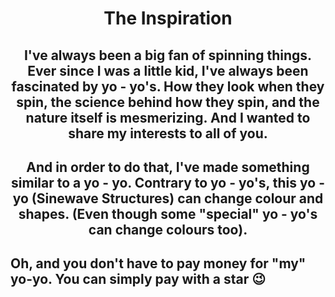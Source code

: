 <h1 align="center"> The Inspiration </h1>

<h2 align="center"> I've always been a big fan of spinning things. Ever since I was a little kid, I've always been fascinated by yo - yo's. How they look when they spin, the science behind how they spin, and the nature itself is mesmerizing. And I wanted to share my interests to all of you. </h2>

<h2 align="center"> And in order to do that, I've made something similar to a yo - yo. Contrary to yo - yo's, this yo - yo (Sinewave Structures) can change colour and shapes. (Even though some "special" yo - yo's can change colours too). </h2>
  
<h2 align"center"> Oh, and you don't have to pay money for "my" yo-yo. You can simply pay with a star 😉 </h2>
